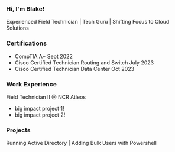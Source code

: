 ### Hi, I'm Blake!
Experienced Field Technician | Tech Guru | Shifting Focus to Cloud Solutions

### Certifications
- CompTIA A+	Sept 2022
- Cisco Certified Technician Routing and Switch	July 2023
- Cisco Certified Technician Data Center	Oct 2023

### Work Experience
Field Technician II @ NCR Atleos
- big impact project 1!
- big impact project 2!

### Projects
Running Active Directory | Adding Bulk Users with Powershell

